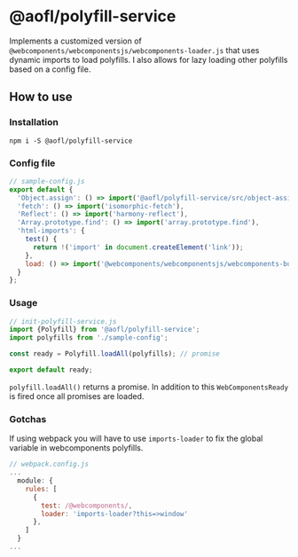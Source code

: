 # @aofl/polyfill-service

Implements a customized version of `@webcomponents/webcomponentsjs/webcomponents-loader.js` that uses dynamic imports to load polyfills. I also allows for lazy loading other polyfills based on a config file.


## How to use

### Installation
```
npm i -S @aofl/polyfill-service
```

### Config file
```javascript
// sample-config.js
export default {
  'Object.assign': () => import('@aofl/polyfill-service/src/object-assign-polyfill'),
  'fetch': () => import('isomorphic-fetch'),
  'Reflect': () => import('harmony-reflect'),
  'Array.prototype.find': () => import('array.prototype.find'),
  'html-imports': {
    test() {
      return !('import' in document.createElement('link'));
    },
    load: () => import('@webcomponents/webcomponentsjs/webcomponents-bundle')
  }
};
```


### Usage
```javascript
// init-polyfill-service.js
import {Polyfill} from '@aofl/polyfill-service';
import polyfills from './sample-config';

const ready = Polyfill.loadAll(polyfills); // promise

export default ready;
```

`polyfill.loadAll()` returns a promise. In addition to this `WebComponentsReady` is fired once all promises are loaded.


### Gotchas
If using webpack you will have to use `imports-loader` to fix the global variable in webcomponents polyfills.

```javascript
// webpack.config.js
...
  module: {
    rules: [
      {
        test: /@webcomponents/,
        loader: 'imports-loader?this=>window'
      },
    ]
  }
...
```
